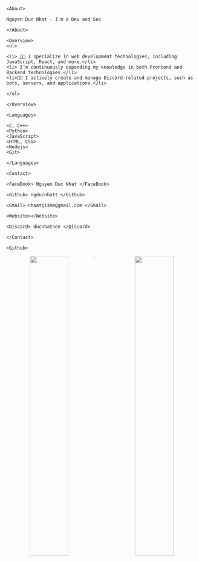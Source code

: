 `<About>`

	Nguyen Duc Nhat - I'm a Dev and Sec

`</About>`

`<Overview>` <br>
`<ul>`

	<li> 👨‍💻 I specialize in web development technologies, including JavaScript, React, and more.</li>
	<li> I’m continuously expanding my knowledge in both Frontend and Backend technologies.</li>
	<li>💪🏼 I actively create and manage Discord-related projects, such as bots, servers, and applications.</li>

`</ul>`

`</Overview>`

`<Languages>`

	<C, C++>
	<Python>
	<JavaScript>
	<HTML, CSS>
	<Nodejs>
	<Git>

`</Languages>`

`<Contact>`

	<FaceBook> Nguyen Duc Nhat </FaceBook>

	<Github> ngducnhatt </Github>

	<Gmail> nhaatjisme@gmail.com </Gmail>

	<Website></Website>
	
	<Discord> ducnhatnee </Discord>

`</Contact>`

`<Github>`
<div align="center"> 
	<img align="left" style="width:45%" src="https://github-readme-stats-sigma-five.vercel.app/api?username=ngducnhatt&show_icons=true&include_all_commits=true&count_private=true&theme=react&line_height=40" />
	<img align="right" style="width:45%" src="https://github-readme-stats.vercel.app/api/top-langs/?username=ngducnhatt&theme=react&line_height=40&hide=css"/>
</div
`</Github>`
